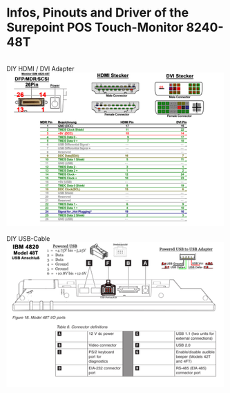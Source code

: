 # Infos, Pinouts and Driver of the Surepoint POS Touch-Monitor 8240-48T
<br>
DIY HDMI / DVI Adapter<br>
<img src="MDR-HDMI-DVI-Adapter.jpg"><br>
<br>
DIY USB-Cable<br>
<img src="4820-48T_USB_Anschluss.jpg"><br>
